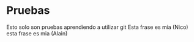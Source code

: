 # Pruebas
Esto solo son pruebas
aprendiendo a utilizar git
Esta frase es mia (Nico)
esta frase es mia (Alain)
